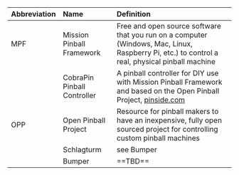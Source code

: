 | Abbreviation | Name                        | Definition                                                                                                                                                                                                           |
| :----------- | :-------------------------- | :------------------------------------------------------------------------------------------------------------------------------------------------------------------------------------------------------------------- |
| MPF          | Mission Pinball Framework   | Free and open source software that you run on a computer (Windows, Mac, Linux, Raspberry Pi, etc.) to control a real, physical pinball machine                                                                       |
|              | CobraPin Pinball Controller | A pinball controller for DIY use with Mission Pinball Framework and based on the Open Pinball Project, [pinside.com](https://pinside.com/pinball/shops/shop/1254-cobra-amusements/05162-cobrapin-pinball-controller) |
| OPP          | Open Pinball Project        | Resource for pinball makers to have an inexpensive, fully open sourced project for controlling custom pinball machines                                                                                               |
|              | Schlagturm                  | see Bumper                                                                                                                                                                                                           |
|              | Bumper                      | ==TBD==                                                                                                                                                                                                              |
